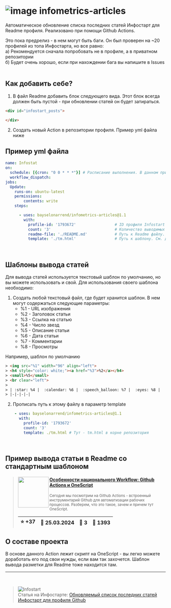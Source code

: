 # ![image](https://github.com/Bayselonarrend/infometrics-articles/assets/105596284/ef7e8987-3f98-4e2f-a9a6-1d112ff72f79) infometrics-articles
Автоматическое обновление списка последних статей Инфостарт для Readme профиля. Реализовано при помощи Github Actions.

Это пока предрелиз - в нем могут быть баги. Он был проверен на ~20 профилей из топа Инфостарта, но все равно:<br>
а) Рекомендуется сначала попробовать не в профиле, а в приватном репозитории<br>
б) Будет очень хорошо, если при нахождении бага вы напишите в Issues<br>
<br>
## Как добавить себе?

1. В файл Readme добавить блок следующего вида. Этот блок всегда должен быть пустой - при обновлении статей он будет затираться.
 
 ```html
 <div id="infostart_posts">

 </div>
 ```
   
2. Создать новый Action в репозитории профиля. Пример yml файла ниже

## Пример yml файла

```yml
name: Infostat
on:
  schedule: [{cron: "0 0 * * *"}] # Расписание выполнения. В данном примере - каждый день в 0.00
  workflow_dispatch:
jobs:
  Update:
    runs-on: ubuntu-latest 
    permissions:
        contents: write
    steps:

      - uses: bayselonarrend/infometrics-articles@1.1
        with:
          profile-id: '1793672'                 # ID профиля Infostart
          count: '3'                            # Количество выводимых статей. Необязательно, по умолчанию - 3, Максимум - 10
          readme-file: './README.md'            # Путь к Readme файлу. Необязательно, по умолчанию - ./README.md (Регистр важен!)
          template: './tm.html'                 # Путь к шаблону. См. далее. Необязательно, по умолчанию - стандартный шаблон

```

<br>

## Шаблоны вывода статей

Для вывода статей используется текстовый шаблон по умолчанию, но вы можете использовать и свой. Для использования своего шаблона необходимо:

1. Создать любой текстовый файл, где будет хранится шаблон. В нем могут содержаться следующие параметры:
    -  %1 - URL изображения
    -  %2 - Заголовок статьи
    -  %3 - Ссылка на статью
    -  %4 - Число звезд
    -  %5 - Описание статьи
    -  %6 - Дата статьи
    -  %7 - Комментарии
    -  %8 - Просмотры
    
  Например, шаблон по умолчанию
  
  ```html
  > <img src="%1" width="96" align="left">
  > <h4 style="color: white;"><a href="%3">%2</a></h4>
  > <small>%5</small>
  > <br clear="left">
  > 
  > | :star: %4 |  :calendar: %6 |  :speech_balloon: %7 |  :eyes: %8 |
  > |-|-|-|-|
  ```
  
  2.  Прописать путь к этому файлу в параметр template
  
  ```yml
      - uses: bayselonarrend/infometrics-articles@1.1
        with:
          profile-id: '1793672'
          count: '3'
          template: ./tm.html # Тут - tm.html в корне репозитория
  ```
<br>

## Пример вывода статьи в Readme со стандартным шаблоном

> <img src="https://infostart.ru/upload/iblock/e1e/e1eddd228630c7c47b98a2baa0f48430.png?a6374f47-0a23-4bb8-ad1c-e48b0a8608de" width="96" align="left"> 
> <h4 style="color: white;"><a href="https://infostart.ru/1c/articles/2068854/">Особенности национального Workflow: Github Actions и OneScript</a></h4>
> <small>Сегодня мы посмотрим на Github Actions - встроенный инструментарий Github для автоматизации рабочих процессов. Разберем, что это такое, зачем и причем тут OneScript.</small>  
> <br clear="left">
>
> | :star: +37 |  :calendar: 25.03.2024 |  :speech_balloon: 3 |  :eyes: 1393 |
>  |-|-|-|-|  

## О составе проекта

В основе данного Action лежит скрипт на OneScript - вы легко можете доработать его под свои нужды, если вам так захочется. 
Шаблон вывода разметки для Readme тоже находится там.
<hr><br>

>![Infostart](https://github.com/Bayselonarrend/TelegramEnterprise/raw/main/infostart.svg)<br>
>Статья на Инфостарте: [Обновляемый список последних статей Инфостарт для профиля Github](https://infostart.ru/1c/articles/2083470/)<br>
